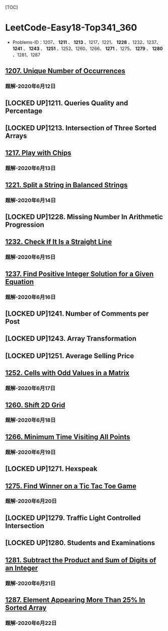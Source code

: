 [TOC]

# LeetCode-Easy18-Top341_360

-   Problems-ID：1207、 **1211** 、 **1213** 、1217、1221、 **1228** 、1232、1237、 **1241** 、 **1243** 、 **1251** 、1252、1260、1266、 **1271** 、1275、 **1279** 、 **1280** 、1281、1287

## [1207. Unique Number of Occurrences](https://leetcode.com/problems/unique-number-of-occurrences/)

### 题解-2020年6月12日

## [LOCKED UP]1211.	Queries Quality and Percentage

## [LOCKED UP]1213.	Intersection of Three Sorted Arrays

## [1217. Play with Chips](https://leetcode.com/problems/play-with-chips/)

### 题解-2020年6月13日

## [1221. Split a String in Balanced Strings](https://leetcode.com/problems/split-a-string-in-balanced-strings/)

### 题解-2020年6月14日

## [LOCKED UP]1228.	Missing Number In Arithmetic Progression

## [1232. Check If It Is a Straight Line](https://leetcode.com/problems/check-if-it-is-a-straight-line/)

### 题解-2020年6月15日

## [1237. Find Positive Integer Solution for a Given Equation](https://leetcode.com/problems/find-positive-integer-solution-for-a-given-equation/)

### 题解-2020年6月16日

## [LOCKED UP]1241.	Number of Comments per Post

## [LOCKED UP]1243.	Array Transformation

## [LOCKED UP]1251.	Average Selling Price

## [1252. Cells with Odd Values in a Matrix](https://leetcode.com/problems/cells-with-odd-values-in-a-matrix/)

### 题解-2020年6月17日

## [1260. Shift 2D Grid](https://leetcode.com/problems/shift-2d-grid/)

### 题解-2020年6月18日

## [1266. Minimum Time Visiting All Points](https://leetcode.com/problems/minimum-time-visiting-all-points/)

### 题解-2020年6月19日

## [LOCKED UP]1271.	Hexspeak

## [1275. Find Winner on a Tic Tac Toe Game](https://leetcode.com/problems/find-winner-on-a-tic-tac-toe-game/)

### 题解-2020年6月20日

## [LOCKED UP]1279.	Traffic Light Controlled Intersection

## [LOCKED UP]1280.	Students and Examinations

## [1281. Subtract the Product and Sum of Digits of an Integer](https://leetcode.com/problems/subtract-the-product-and-sum-of-digits-of-an-integer/)

### 题解-2020年6月21日

## [1287. Element Appearing More Than 25% In Sorted Array](https://leetcode.com/problems/element-appearing-more-than-25-in-sorted-array/)

### 题解-2020年6月22日
